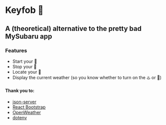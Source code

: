 # Keyfob 🔑

## A (theoretical) alternative to the pretty bad MySubaru app

### Features

- Start your 🚗
- Stop your 🚗
- Locate your 🚗
- Display the current weather (so you know whether to turn on the ♨️ or 🥶)

#### Thank you to:

- [json-server](https://github.com/typicode/json-server)
- [React Bootstrap](https://react-bootstrap.github.io)
- [OpenWeather](https://openweathermap.org)
- [dotenv](https://github.com/motdotla/dotenv)
